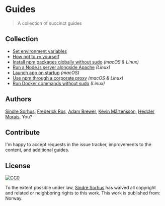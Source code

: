 # Guides

> A collection of succinct guides


## Collection

- [Set environment variables](set-environment-variables.md)
- [How not to `rm` yourself](how-not-to-rm-yourself.md)
- [Install npm packages globally without sudo](npm-global-without-sudo.md) *(macOS & Linux)*
- [Run a Node.js server alongside Apache](run-node-server-alongside-apache.md) *(Linux)*
- [Launch app on startup](launch-app-on-startup-macos.md) *(macOS)*
- [Use npm through a corporate proxy](npm-proxy.md) *(macOS & Linux)*
- [Run Docker commands without sudo](docker-without-sudo.md) *(Linux)*


## Authors

[Sindre Sorhus](http://sindresorhus.com),
[Frederick Ros](https://github.com/sleeper),
[Adam Brewer](https://github.com/adamcbrewer),
[Kevin Mårtensson](https://github.com/kevva),
[Hedcler Morais](https://github.com/hedcler),
You?


## Contribute

I'm happy to accept requests in the issue tracker, improvements to the content, and additional guides.


## License

[![CC0](http://mirrors.creativecommons.org/presskit/buttons/88x31/svg/cc-zero.svg)](https://creativecommons.org/publicdomain/zero/1.0/)

To the extent possible under law, [Sindre Sorhus](http://sindresorhus.com) has waived all copyright and related or neighboring rights to this work. This work is published from: Norway.
